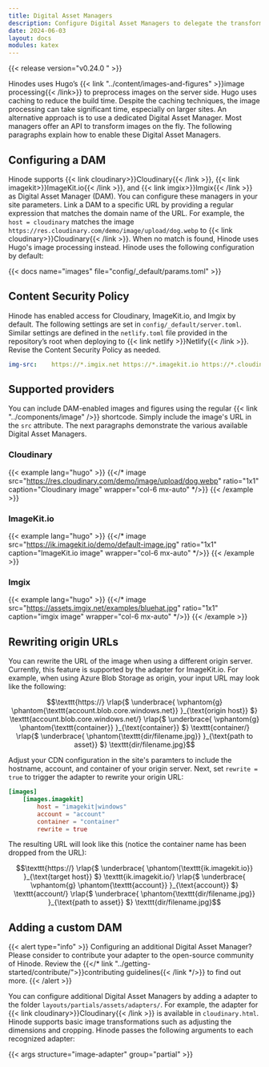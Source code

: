 ```yaml
---
title: Digital Asset Managers
description: Configure Digital Asset Managers to delegate the transformation of images
date: 2024-06-03
layout: docs
modules: katex
---
```


{{< release version="v0.24.0 " >}}

Hinodes uses Hugo’s {{< link "../content/images-and-figures" >}}image processing{{< /link>}} to preprocess images on the server side. Hugo uses caching to reduce the build time. Despite the caching techniques, the image processing can take significant time, especially on larger sites. An alternative approach is to use a dedicated Digital Asset Manager. Most managers offer an API to transform images on the fly. The following paragraphs explain how to enable these Digital Asset Managers.

## Configuring a DAM

Hinode supports {{< link cloudinary>}}Cloudinary{{< /link >}}, {{< link imagekit>}}ImageKit.io{{< /link >}}, and {{< link imgix>}}Imgix{{< /link >}} as Digital Asset Manager (DAM). You can configure these managers in your site parameters. Link a DAM to a specific URL by providing a regular expression that matches the domain name of the URL. For example, the `host = cloudinary` matches the image `https://res.cloudinary.com/demo/image/upload/dog.webp` to {{< link cloudinary>}}Cloudinary{{< /link >}}. When no match is found, Hinode uses Hugo's image processing instead. Hinode uses the following configuration by default:

{{< docs name="images" file="config/_default/params.toml" >}}

## Content Security Policy

Hinode has enabled access for Cloudinary, ImageKit.io, and Imgix by default. The following settings are set in `config/_default/server.toml`. Similar settings are defined in the `netlify.toml` file provided in the repository’s root when deploying to {{< link netlify >}}Netlify{{< /link >}}. Revise the Content Security Policy as needed.

```yaml
img-src:    https://*.imgix.net https://*.imagekit.io https://*.cloudinary.com
```

## Supported providers

You can include DAM-enabled images and figures using the regular {{< link "../components/image" />}} shortcode. Simply include the image's URL in the `src` attribute. The next paragraphs demonstrate the various available Digital Asset Managers.

### Cloudinary

<!-- markdownlint-disable MD037 -->
{{< example lang="hugo" >}}
{{</* image src="https://res.cloudinary.com/demo/image/upload/dog.webp"
    ratio="1x1" caption="Cloudinary image" wrapper="col-6 mx-auto" */>}}
{{< /example >}}
<!-- markdownlint-enable MD037 -->

### ImageKit.io

<!-- markdownlint-disable MD037 -->
{{< example lang="hugo" >}}
{{</* image src="https://ik.imagekit.io/demo/default-image.jpg"
    ratio="1x1" caption="ImageKit.io image" wrapper="col-6 mx-auto" */>}}
{{< /example >}}
<!-- markdownlint-enable MD037 -->

### Imgix

<!-- markdownlint-disable MD037 -->
{{< example lang="hugo" >}}
{{</* image src="https://assets.imgix.net/examples/bluehat.jpg"
    ratio="1x1" caption="imgix image" wrapper="col-6 mx-auto" */>}}
{{< /example >}}
<!-- markdownlint-enable MD037 -->

## Rewriting origin URLs

You can rewrite the URL of the image when using a different origin server. Currently, this feature is supported by the adapter for ImageKit.io. For example, when using Azure Blob Storage as origin, your input URL may look like the following:

```math
\texttt{https://}

\rlap{$
    \underbrace{
        \vphantom{g}
        \phantom{\texttt{account.blob.core.windows.net}}
    }_{\text{origin host}}
$}

\texttt{account.blob.core.windows.net/}

\rlap{$
    \underbrace{
        \vphantom{g}
        \phantom{\texttt{container}}
    }_{\text{container}}
$}

\texttt{container/}

\rlap{$
    \underbrace{
        \phantom{\texttt{dir/filename.jpg}}
    }_{\text{path to asset}}
$}

\texttt{dir/filename.jpg}
```

Adjust your CDN configuration in the site's paramters to include the hostname, account, and container of your origin server. Next, set `rewrite = true` to trigger the adapter to rewrite your origin URL:

```toml
[images]
    [images.imagekit]
        host = "imagekit|windows"
        account = "account"
        container = "container"
        rewrite = true
```

The resulting URL will look like this (notice the container name has been dropped from the URL):

```math
\texttt{https://}

\rlap{$
    \underbrace{
        \phantom{\texttt{ik.imagekit.io}}
    }_{\text{target host}}
$}

\texttt{ik.imagekit.io/}

\rlap{$
    \underbrace{
        \vphantom{g}
        \phantom{\texttt{account}}
    }_{\text{account}}
$}

\texttt{account/}

\rlap{$
    \underbrace{
        \phantom{\texttt{dir/filename.jpg}}
    }_{\text{path to asset}}
$}

\texttt{dir/filename.jpg}
```

## Adding a custom DAM

<!-- markdownlint-disable MD037 -->
{{< alert type="info" >}}
Configuring an additional Digital Asset Manager? Please consider to contribute your adapter to the open-source community of Hinode. Review the {{</* link "../getting-started/contribute/">}}contributing guidelines{{< /link */>}} to find out more.
{{< /alert >}}
<!-- markdownlint-enable MD037 -->

You can configure additional Digital Asset Managers by adding a adapter to the folder `layouts/partials/assets/adapters/`. For example, the adapter for {{< link cloudinary>}}Cloudinary{{< /link >}} is available in `cloudinary.html`. Hinode supports basic image transformations such as adjusting the dimensions and cropping. Hinode passes the following arguments to each recognized adapter:

{{< args structure="image-adapter" group="partial" >}}
